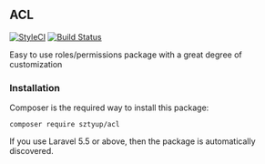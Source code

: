 ## ACL

[![StyleCI](https://styleci.io/repos/115209862/shield?branch=master)](https://styleci.io/repos/115209862)
[![Build Status](https://travis-ci.org/sztyup/acl.svg?branch=master)](https://travis-ci.org/sztyup/acl)

Easy to use roles/permissions package with a great degree of customization

### Installation

Composer is the required way to install this package: 

    composer require sztyup/acl
    
If you use Laravel 5.5 or above, then the package is automatically discovered.